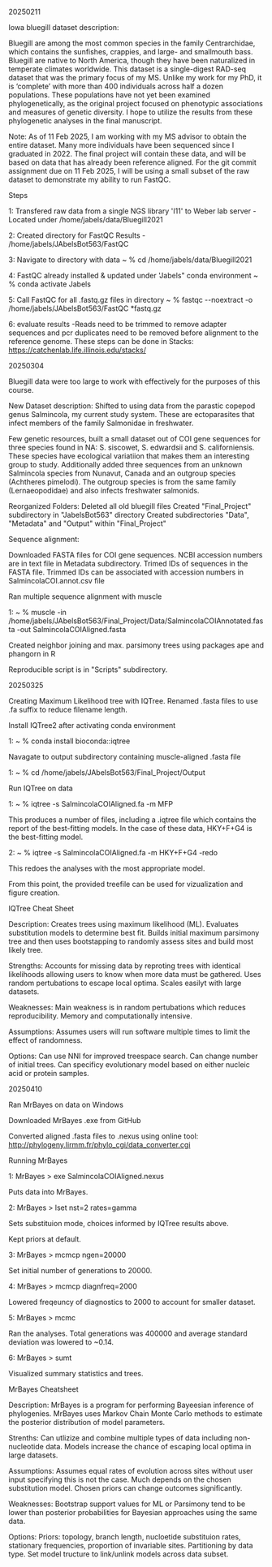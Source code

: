 20250211

Iowa bluegill dataset description: 

Bluegill are among the most common species in the family Centrarchidae, which contains the sunfishes, crappies, and large- and smallmouth bass. Bluegill are native to North America, though they have been naturalized in temperate climates worldwide.
This dataset is a single-digest RAD-seq dataset that was the primary focus of my MS. Unlike my work for my PhD, it is ‘complete’ with more than 400 individuals across half a dozen populations. These populations have not yet been examined phylogenetically, as the original project focused on phenotypic associations and measures of genetic diversity. I hope to utilize the results from these phylogenetic analyses in the final manuscript.

Note: As of 11 Feb 2025, I am working with my MS advisor to obtain the entire dataset. Many more individuals have been sequenced since I graduated in 2022. The final project will contain these data, and will be based on data that has already been reference aligned. For the git commit assignment due on 11 Feb 2025, I will be using a small subset of the raw dataset to demonstrate my ability to run FastQC.

Steps

1: Transfered raw data from a single NGS library 'I11' to Weber lab server
	-Located under /home/jabels/data/Bluegill2021

2: Created directory for FastQC Results
	- /home/jabels/JAbelsBot563/FastQC

3: Navigate to directory with data
	~ % cd /home/jabels/data/Bluegill2021

4: FastQC already installed & updated under 'Jabels" conda environment
	~ % conda activate Jabels

5: Call FastQC for all .fastq.gz files in directory
	~ % fastqc --noextract -o /home/jabels/JAbelsBot563/FastQC *fastq.gz

6: evaluate results
	-Reads need to be trimmed to remove adapter sequences and pcr duplicates need to be removed before alignment to the reference genome. These steps can be done in Stacks: https://catchenlab.life.illinois.edu/stacks/ 

20250304

Bluegill data were too large to work with effectively for the purposes of this course.

New Dataset description: Shifted to using data from the parastic copepod genus Salmincola, my current study system. These are ectoparasites that infect members of the family Salmonidae in freshwater.

Few genetic resources, built a small dataset out of COI gene sequences for three species found in NA: S. siscowet, S. edwardsii and S. californiensis. These species have ecological variatiion that makes them an interesting group to study. Additionally added three sequences from an unknown Salmincola species from Nunavut, Canada and an outgroup species (Achtheres pimelodi). The outgroup species is from the same family (Lernaeopodidae) and also infects freshwater salmonids. 

Reorganized Folders:
Deleted all old bluegill files
Created "Final_Project" subdirectory in "JabelsBot563" directory
Created subdirectories "Data", "Metadata" and "Output" within "Final_Project"

Sequence alignment:

Downloaded FASTA files for COI gene sequences.
NCBI accession numbers are in text file in Metadata subdirectory.
Trimed IDs of sequences in the FASTA file. Trimmed IDs can be associated with accession numbers in SalmincolaCOI.annot.csv file

Ran multiple sequence alignment with muscle

1: ~ % muscle -in /home/jabels/JAbelsBot563/Final_Project/Data/SalmincolaCOIAnnotated.fasta -out SalmincolaCOIAligned.fasta

Created neighbor joining and max. parsimony trees using packages ape and phangorn in R

Reproducible script is in "Scripts" subdirectory.


20250325

Creating Maximum Likelihood tree with IQTree.
Renamed .fasta files to use .fa suffix to reduce filename length.

Install IQTree2 after activating conda environment

1: ~ % conda install bioconda::iqtree


Navagate to output subdirectory containing muscle-aligned .fasta file

1: ~ % cd /home/jabels/JAbelsBot563/Final_Project/Output

Run IQTree on data

1: ~ % iqtree -s SalmincolaCOIAligned.fa -m MFP

This produces a number of files, including a .iqtree file which contains the report of the best-fitting models. In the case of these data, HKY+F+G4 is the best-fitting model.

2: ~ % iqtree -s SalmincolaCOIAligned.fa -m HKY+F+G4 -redo

This redoes the analyses with the most appropriate model. 

From this point, the provided treefile can be used for vizualization and figure creation.

IQTree Cheat Sheet


Description: Creates trees using maximum likelihood (ML). Evaluates substitution models to determine best fit. Builds initial maximum parsimony tree and then uses bootstapping to randomly assess sites and build most likely tree. 

Strengths: Accounts for missing data by reproting trees with identical likelihoods allowing users to know when more data must be gathered. Uses random pertubations to escape local optima. Scales easilyt with large datasets. 

Weaknesses: Main weakness is in random pertubations which reduces reproducibility. Memory and computationally intensive.

Assumptions: Assumes users will run software multiple times to limit the effect of randomness.

Options: Can use NNI for improved treespace search. Can change number of initial trees. Can specificy evolutionary model based on either nucleic acid or protein samples.

20250410

Ran MrBayes on data on Windows

Downloaded MrBayes .exe from GitHub

Converted aligned .fasta files to .nexus using online tool: http://phylogeny.lirmm.fr/phylo_cgi/data_converter.cgi

Running MrBayes

1: MrBayes > exe SalmincolaCOIAligned.nexus

Puts data into MrBayes.

2: MrBayes > lset nst=2 rates=gamma

Sets substituion mode, choices informed by IQTree results above.

Kept priors at default.

3: MrBayes > mcmcp ngen=20000

Set initial number of generations to 20000.

4: MrBayes > mcmcp diagnfreq=2000

Lowered freqeuncy of diagnostics to 2000 to account for smaller dataset.

5: MrBayes > mcmc

Ran the analyses. Total generations was 400000 and average standard deviation was lowered to ~0.14.

6: MrBayes > sumt

Visualized summary statistics and trees.


MrBayes Cheatsheet

Description: MrBayes is a program for performing Bayeesian inference of phylogenies. MrBayes uses Markov Chain Monte Carlo methods to estimate the posterior distribution of model parameters. 

Strenths: Can utlizize and combine multiple types of data including non-nucleotide data. Models increase the chance of escaping local optima in large datasets. 

Assumptions: Assumes equal rates of evolution across sites without user input specifying this is not the case. Much depends on the chosen substitution model. Chosen priors can change outcomes significantly. 

Weaknesses: Bootstrap support values for ML or Parsimony tend to be lower than posterior probabilities for Bayesian approaches using the same data.

Options: Priors: topology, branch length, nucloetide substituion rates, stationary frequencies, proportion of invariable sites. Partitioning by data type. Set model tructure to link/unlink models across data subset.








